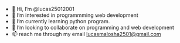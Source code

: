 - 👋 Hi, I’m @lucas25012001
- 👀 I’m interested in programmming web development
- 🌱 I’m currently learning python program.
- 💞️ I’m looking to collaborate on programming and web development
- 📫 reach me through my email lucasmalosha2501@gmail.com

<!---
lucas25012001/lucas25012001 is a ✨ special ✨ repository because its `README.md` (this file) appears on your GitHub profile.
You can click the Preview link to take a look at your changes.
--->
